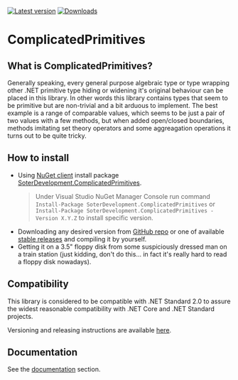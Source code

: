 [![Latest version](https://img.shields.io/nuget/v/SoterDevelopment.ComplicatedPrimitives.svg)](https://www.nuget.org/packages/SoterDevelopment.ComplicatedPrimitives/)
[![Downloads](https://img.shields.io/nuget/dt/SoterDevelopment.ComplicatedPrimitives.svg)](https://www.nuget.org/packages/SoterDevelopment.ComplicatedPrimitives/)

# ComplicatedPrimitives

## What is ComplicatedPrimitives?
Generally speaking, every general purpose algebraic type or type wrapping other .NET primitive type hiding or widening it's original behaviour can be placed in this library. In other words this library contains types that seem to be primitive but are non-trivial and a bit arduous to implement. The best example is a range of comparable values, which seems to be just a pair of two values with a few methods, but when added open/closed boundaries, methods imitating set theory operators and some aggreagation operations it turns out to be quite tricky.

## How to install
* Using [NuGet client](docs.microsoft.com/nuget/install-nuget-client-tools) install package [SoterDevelopment.ComplicatedPrimitives](https://www.nuget.org/packages/SoterDevelopment.ComplicatedPrimitives/).
  > Under Visual Studio NuGet Manager Console run command `Install-Package SoterDevelopment.ComplicatedPrimitives` or `Install-Package SoterDevelopment.ComplicatedPrimitives -Version X.Y.Z` to install specific version.
* Downloading any desired version from [GitHub repo](https://github.com/jabarij/ComplicatedPrimitives) or one of available [stable releases](https://github.com/jabarij/ComplicatedPrimitives/releases) and compiling it by yourself.
* Getting it on a 3.5" floppy disk from some suspiciously dressed man on a train station (just kidding, don't do this... in fact it's really hard to read a floppy disk nowadays).

## Compatibility
This library is considered to be compatible with .NET Standard 2.0 to assure the widest reasonable compatibility with .NET Core and .NET Standard projects.

Versioning and releasing instructions are available [here](release.md).

## Documentation
See the [documentation](index.md) section.
